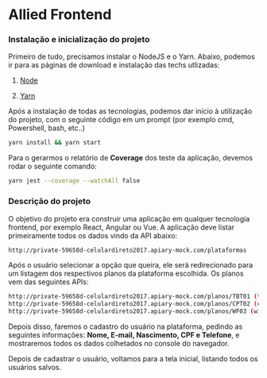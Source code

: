 # Allied Frontend

### Instalação e inicialização do projeto

Primeiro de tudo, precisamos instalar o NodeJS e o Yarn.
Abaixo, podemos ir para as páginas de download e instalação das techs utlizadas:

 1. [Node](https://nodejs.org/en/download/)

 2. [Yarn](https://classic.yarnpkg.com/en/docs/install#windows-stable)

Após a instalação de todas as tecnologias, podemos dar início à utilização do projeto, com o seguinte código em um prompt (por exemplo cmd, Powershell, bash, etc..)

```sh
yarn install && yarn start
```

Para o gerarmos o relatório de **Coverage** dos teste da aplicação, devemos rodar o seguinte comando:

```sh
yarn jest --coverage --watchAll false
```

### Descrição do projeto

O objetivo do projeto era construir uma aplicação em qualquer tecnologia frontend, por exemplo React, Angular ou Vue. A aplicação deve listar primeiramente todos os dados vindo da API abaixo:

```sh
http://private-59658d-celulardireto2017.apiary-mock.com/plataformas
```

Após o usuário selecionar a opção que queira, ele será redirecionado para um listagem dos respectivos planos da plataforma
escolhida. Os planos vem das seguintes APIs:

```sh
http://private-59658d-celulardireto2017.apiary-mock.com/planos/TBT01 (tablet)
http://private-59658d-celulardireto2017.apiary-mock.com/planos/CPT02 (computador)
http://private-59658d-celulardireto2017.apiary-mock.com/planos/WF03 (wi-fi)
```

Depois disso, faremos o cadastro do usuário na plataforma, pedindo as seguintes informações: **Nome, E-mail, Nascimento, CPF e Telefone**, e mostraremos todos os dados colhetados no console do navegador.

Depois de cadastrar o usuário, voltamos para a tela inicial, listando todos os usuários salvos.
